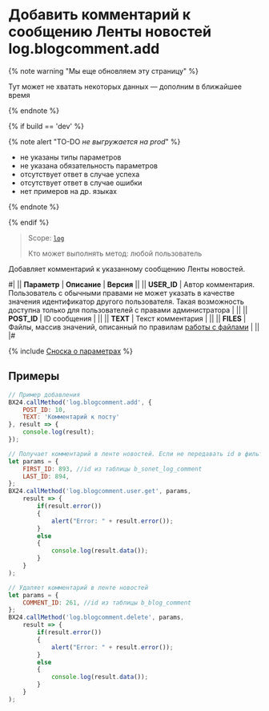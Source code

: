 # Добавить комментарий к сообщению Ленты новостей log.blogcomment.add

{% note warning "Мы еще обновляем эту страницу" %}

Тут может не хватать некоторых данных — дополним в ближайшее время

{% endnote %}

{% if build == 'dev' %}

{% note alert "TO-DO _не выгружается на prod_" %}

- не указаны типы параметров
- не указана обязательность параметров
- отсутствует ответ в случае успеха
- отсутствует ответ в случае ошибки
- нет примеров на др. языках

{% endnote %}

{% endif %}

> Scope: [`log`](../scopes/permissions.md)
>
> Кто может выполнять метод: любой пользователь

Добавляет комментарий к указанному сообщению Ленты новостей.

#|
|| **Параметр** | **Описание** | **Версия** ||
|| **USER_ID** | Автор комментария. Пользователь с обычными правами не может указать в качестве значения идентификатор другого пользователя. Такая возможность доступна только для пользователей с правами администратора | ||
|| **POST_ID** | ID сообщения | ||
|| **TEXT** | Текст комментария | ||
|| **FILES** | Файлы, массив значений, описанный по правилам [работы с файлами](../how-to-call-rest-api/how-to-upload-files.md) | ||
|#

{% include [Сноска о параметрах](../../_includes/required.md) %}

## Примеры

```js
// Пример добавления
BX24.callMethod('log.blogcomment.add', {
    POST_ID: 10,
    TEXT: 'Комментарий к посту'
}, result => {
    console.log(result);
});
```

```js
// Получает комментарий в ленте новостей. Если не передавать id в фильтр, вернёт все доступные по правам комментарии
let params = {
    FIRST_ID: 893, //id из таблицы b_sonet_log_comment
    LAST_ID: 894,
};
BX24.callMethod('log.blogcomment.user.get', params,
    result => {
        if(result.error())
        {
            alert("Error: " + result.error());
        }
        else
        {
            console.log(result.data());
        }
    }
);
```

```js
// Удаляет комментарий в ленте новостей
let params = {
    COMMENT_ID: 261, //id из таблицы b_blog_comment
};
BX24.callMethod('log.blogcomment.delete', params,
    result => {
        if(result.error())
        {
            alert("Error: " + result.error());
        }
        else
        {
            console.log(result.data());
        }
    }
);
```
